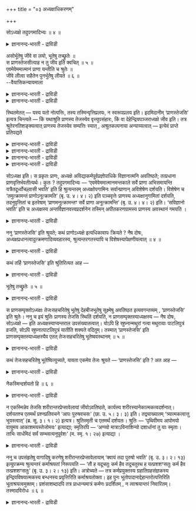 +++
title = "०३ अध्यक्षाधिकरणम्"

+++

सोऽध्यक्षे तदुपगमादिभ्यः ॥ ४ ॥  
<details><summary>ज्ञानानन्द-भारती - द्राविडी</summary>

सोअत्यक्षे तदुबगमादिप्य: ॥ ४ ॥
</details>

असोर्भूतेषु जीवे वा लयो, भूतेषु तच्छ्रुतेः ॥  
स प्राणस्तेजसीत्याह न तु जीव इति क्वचित् ॥ ५ ॥  
एवमेवेममात्मानं प्राणा यन्तीति च श्रुतेः ॥  
जीवे लीत्वा सहैतेन पुनर्भुतेेषु लीयते ॥ ६ ॥  
--वैयासिकन्यायमाला

<details><summary>ज्ञानानन्द-भारती - द्राविडी</summary>

पिराणऩुक्कु लयम् पूदङ्गळिला? अल्लदु जीवऩिडत्तिला? पूदङ्गळिल् ताऩ् अव्विदमे सॊल्लप् पडुवदाल्। "अन्द पिराणऩ् तेजसिल्" ऎऩ्ऱु सॊल्गिऱदे तविर "जीवऩिडत्तिल्" ऎऩ्ऱु ऎन्दविडत्तिलुम् सॊल्लविल्लै।
</details>

<details><summary>ज्ञानानन्द-भारती - द्राविडी</summary>

"इव्विदमे ताऩ् इन्द आत्मावै पिराणऩ्गळ् अडैगिऩ्ऱऩ" ऎऩ्ऱ सुरुदियिरुप्पदाल्, (पिराणऩ्) जीवऩि टत्तिल् लयित्तु विट्टु इन्द जीवऩुडऩ् कूडवे मऱुबडियुम् पूदङ्गळिल् लयमडैगिऱदु।
</details>

स्थितमेतत् — यस्य यतो नोत्पत्तिः, तस्य तस्मिन्वृत्तिप्रलयः, न स्वरूपप्रलय इति। इदमिदानीम् ‘प्राणस्तेजसि’ इत्यत्र चिन्त्यते — किं यथाश्रुति प्राणस्य तेजस्येव वृत्त्युपसंहारः, किं वा देहेन्द्रियपञ्जराध्यक्षे जीव इति। तत्र श्रुतेरनतिशङ्क्यत्वात् प्राणस्य तेजस्येव सम्पत्तिः स्यात् , अश्रुतकल्पनाया अन्याय्यत्वात् — इत्येवं प्राप्ते प्रतिपद्यते

<details><summary>ज्ञानानन्द-भारती - द्राविडी</summary>

(पिराणऩुक्कु जीवऩिल् लयमा अल्लदु पूदङ्गळिल् लयमा ऎऩ्ऱु सन्देहम्। पिराणऩ् तेजस्सिल् ऎऩ्ऱु सुरुदि कूऱुवदाल् पूदङ्गळिल् ताऩ् पिराणऩुक्कु लयम् जीवऩिल् अल्ल ऎऩ्ऱु पूर्वबक्षम्।
</details>

<details><summary>ज्ञानानन्द-भारती - द्राविडी</summary>

अन्द कालत्तिल् ऎल्ला पिराणऩ्गळुम् आत्माविल् लयमडैगिऩ्ऱऩ ऎऩ्ऱु वेऱॊरु सुरुदि कूऱुवदाल् पिराणऩुक्कु जीवऩिल्दाऩ् लयम्। मुदलिल् पिराणऩ् जीवऩिल् लयमडैन्दु पिऱगु अदऩ् मूलम् पूदङ्गळिल् लयमडैवदैक् कॊण्डु पिराणऩ् पूदत्तिल् ऎऩ्ऱु सुरुदि कूऱुगिऱदु ऎऩ्ऱु सित्तान्दम्)।
</details>

<details><summary>ज्ञानानन्द-भारती - द्राविडी</summary>

ऎदऱ्कु ऎदिलिरुन्दु उत्पत्तियिल्लैयो अदऱ्कु अदिल् विरुत्तिक्कु लयम्, स्वरूब लयम् इल्लैयॆऩ्ऱु एऱ्पट्टुविट्टदु। "पिराणऩ् तेजसिल्" (सान्।VI-८-६) ऎऩ्ऱ इडत्तिल् इप्पॊऴुदु इदु आलोसिक्कप्पडुगिऱदु। सुरुदियिल् उळ्ळबडि पिराणऩुक्कु तेजसिल्दाऩ् विरुत्तिगळिऩ् ऒडुक्कमा? अल्लदु तेहम् इन्दिरि यङ्गळ् अडङ्गिय कूट्टिऩ् अत्यक्षऩायिरुक्कुम् जीवऩिडत्तिला? ऎऩ्ऱु।
</details>

<details><summary>ज्ञानानन्द-भारती - द्राविडी</summary>

पूर्वबक्षम् : सुरुदियिल् सन्देहम् कॊळ्वदु सरियल्लवादलाल् पिराणऩुक्कु तेजस्सिल्दाऩ्ऒडुक्कम् सुरुदियिल्लाददै कल्बऩै सॆय्वदु न्यायमागादागैयाल्।
</details>

सोऽध्यक्ष इति। स प्रकृतः प्राणः, अध्यक्षे अविद्याकर्मपूर्वप्रज्ञोपाधिके विज्ञानात्मनि अवतिष्ठते; तत्प्रधाना प्राणवृत्तिर्भवतीत्यर्थः। कुतः ? तदुपगमादिभ्यः — ‘एवमेवेममात्मानमन्तकाले सर्वे प्राणा अभिसमायन्ति यत्रैतदूर्ध्वोच्छ्वासी भवति’ इति हि श्रुत्यन्तरम् अध्यक्षोपगामिनः सर्वान्प्राणान् अविशेषेण दर्शयति। विशेषेण च ‘तमुत्क्रामन्तं प्राणोऽनूत्क्रामति’ (बृ. उ. ४। ४। २) इति पञ्चवृत्तेः प्राणस्य अध्यक्षानुगामितां दर्शयति, तदनुवृत्तितां च इतरेषाम् ‘प्राणमनूत्क्रामन्तꣳ सर्वे प्राणा अनूत्क्रामन्ति’ (बृ. उ. ४। ४। २) इति। ‘सविज्ञानो भवति’ इति च अध्यक्षस्य अन्तर्विज्ञानवत्त्वप्रदर्शनेन तस्मिन् अपीतकरणग्रामस्य प्राणस्य अवस्थानं गमयति ।

<details><summary>ज्ञानानन्द-भारती - द्राविडी</summary>

सित्तान्दम्: ऎऩ्ऱु वरुम्बोदु सॊल्लप् पडुगिऱदु। ‘अदु अत्यक्षऩिडत्तिल्' ऎऩ्ऱु “अदु” पिरगिरुदमाऩ पिराणऩ्, “अत्यक्षऩिडत्तिल्" अवित्या, कर्मम्, मुऩ् अऱिवु इवैगळै उबादियायुळ्ळ विक्ञाऩात्माविडत्तिल् निऱ्किऱदु; पिराणऩुडैय विरुत्ति अवऩै पिरदाऩमाग उडैयदाग इरुक्किऱदॆऩ्ऱु अर्त्तम्। एऩ्? “अदै अडैगिऱदु मुदलाऩदुगळिऩाल्” “इव्विदमे मरणसमयत्तिल् इन्द आत्मावै ऎल्ला पिराणऩ्गळुम् पोय् अडैगिऩ्ऱऩ, ऎप्पॊऴुदु इव्विदम् मेल मूच्चुळ्ळवऩाग आगिऱाऩो” ऎऩ्ऱल्लवा वेऱु सुरुदि वाक्कियम् ऎल्ला पिराणऩ्गळुम् वित्तियासमऩ्ऩियिल् अत्यक्षऩैप् पोय् अडैगिऩ्ऱऩ ऎऩ्ऱु काट्टुगिऱदु! विसेषमागवुम्, "वॆळिक्किळम्बुम् अवऩै पिराणऩ् अऩुसरित्तु किळम्बुगिऱदु" (पिरुहत्।IV-४-२) ऎऩ्ऱु ऐन्दु विरुत्तिगळैयुडैय पिराणऩुक्कु अत्यक्षऩै अऩुसरित्तुप् पोगुम्दऩ्मैयैक् काट्टुगिऱदु। मऱ्ऱ वैगळुक्कुम् अदै (पिराणऩै) अऩुसरित्तुप्पोगुम् तऩ्मैयैयुम् “कूड वॆळिक्किळम्बुम् पिराणऩै अऩुसरित्तु मऱ्ऱ पिराणऩ्गळुम् (इन्दिरियङ्गळुम्) वॆळिक्किळम्बुगिऩ्ऱऩ" (पिरुहत्। IV-४-२) ऎऩ्ऱु काट्टुगिऱदु, "अऱिवुडऩिरुक्किऱाऩ्” ऎऩ्ऱु अत्यक्ष ऩुक्कु उळ्अऱिवु इरुक्कुम् तऩ्मैयै काट्टुवदाल्, अवऩिडत्तिल् ऎल्ला इन्दिरियङ्गळैयुम् ऒडुक्किक् कॊण्ड पिराणऩिऩ् इरुप्पै तॆरिविक्किऱदु।
</details>

ननु ‘प्राणस्तेजसि’ इति श्रूयते; कथं प्राणोऽध्यक्षे इत्यधिकावापः क्रियते ? नैष दोषः, अध्यक्षप्रधानत्वादुत्क्रमणादिव्यवहारस्य, श्रुत्यन्तरगतस्यापि च विशेषस्यापेक्षणीयत्वात् ॥ ४ ॥

<details><summary>ज्ञानानन्द-भारती - द्राविडी</summary>

“पिराणऩ् तेसस्सिल्” ऎऩ्ऱु सुरुदियिल् केट्कप्पडुगिऱदु। पिराणऩ् अत्यक्षऩिडत्तिल् ऎऩ्ऱु अदिगमाय् सेर्त्तल् ऎप्पडि सॆय्यप्पडुगिऱदु? इदुदोषमिल्लै। वॆळिक्किळम्बुवदु मुदलिय व्यवहारम् अत्यक्षऩैये पिरदाऩमाग उडैयदाल्, वेऱु सुरुदि वाक्कियत्तिलुळ्ळ विसेषत्तैयुम् ऎडुत्तुक्कॊळ्ळ वेण्डियिरुप्पदाल्।
</details>

कथं तर्हि ‘प्राणस्तेजसि’ इति श्रुतिरित्यत आह —

<details><summary>ज्ञानानन्द-भारती - द्राविडी</summary>

अप्पडियाऩाल् “पिराणऩ् तेजसिल्" ऎऩ्ऱु एऩ् सुरुदि एऱ्पट्टदु ऎऩ्बदऱ्काग सॊल्गिऱार्:-
</details>

भूतेषु तच्छ्रुतेः ॥ ५ ॥  
<details><summary>ज्ञानानन्द-भारती - द्राविडी</summary>

पूदेषु तच्च्रुदे: ॥ ५ ॥
</details>

स प्राणसम्पृक्तोऽध्यक्षः तेजःसहचरितेषु भूतेषु देहबीजभूतेषु सूक्ष्मेषु अवतिष्ठत इत्यवगन्तव्यम् , ‘प्राणस्तेजसि’ इति श्रुतेः। ननु च इयं श्रुतिः प्राणस्य तेजसि स्थितिं दर्शयति, न प्राणसम्पृक्तस्याध्यक्षस्य — नैष दोषः, सोऽध्यक्षे — इति अध्यक्षस्याप्यन्तराल उपसंख्यातत्वात्। योऽपि हि स्रुघ्नान्मथुरां गत्वा मथुरायाः पाटलिपुत्रं व्रजति, सोऽपि स्रुघ्नात्पाटलिपुत्रं यातीति शक्यते वदितुम्। तस्मात् ‘प्राणस्तेजसि’ इति प्राणसम्पृक्तस्याध्यक्षस्यैव एतत् तेजःसहचरितेषु भूतेष्ववस्थानम् ॥ ५ ॥

<details><summary>ज्ञानानन्द-भारती - द्राविडी</summary>

पिराणऩुडऩ् सेर्न्द अन्द अत्यक्षऩ् तेजसुडऩ् कूडियुळ्ळ तेहत्तिऱ्कु विदैयायुळ्ळ सूक्ष्ममाऩ "पूदङ्गळिल्" इरुक्किऱाऩ् ऎऩ्ऱु अऱिय वेण्डुम्, पिराणऩ् तेजसिल् ऎऩ्ऱु सॊल्लप् पट्टिरुप्पदाल्, इन्द सुरुदि पिराणऩुक्कु तेजसिल् इरुप्पै सॊल्गिऱदे तविर पिराणऩुडऩ् सेर्न्द अत्यक्षऩुडैय इरुप्पै सॊल्लविल्लैये ऎऩ्ऱाल्, इदु तोषमिल्लै। “अदु अत्यक्षऩिडत्तिल्” ऎऩ्ऱु अत्यक्षऩुम् मत्तियिलेये सॊल्लप्पट्टुविट्ट पडियाल्। ऎवऩ् स्रूक्ऩत्तिलिरुन्दु मदुरै पोय्विट्टु मदुरैयिलिरुन्दु पाडलिबुत्तिरम् पोगिऱाऩो अवऩुम् स्रूक्ऩत्तिलिरुन्दु पाडलिबुत्तिरम् पोगिऱाऩ् ऎऩ्ऱु सॊल्लमुडियुमल्लवा? आगैयाल् पिराणऩ् तेजसिल् ऎऩ्बदऩाल् पिराणऩुळ् सेर्न्दुळ्ळ अत्यक्षऩुक्के तेजस्सुडऩ् सेर्न्दुळ्ळ पूदङ्गळिल् इरुप्पु (सॊल्लप्पट्टदु)।
</details>

कथं तेजःसहचरितेषु भूतेष्वित्युच्यते, यावता एकमेव तेजः श्रूयते — ‘प्राणस्तेजसि’ इति ? अत आह —

<details><summary>ज्ञानानन्द-भारती - द्राविडी</summary>

“पिराणऩ् तेजसिल्” ऎऩ्ऱु, तेजस् ऒऩ्ऱु मात्तिरमे सॊल्लप्पट्टिरुक्कुम्बोदु, तेजसुडऩ् कूडवेयुळ्ळ पूदङ्गळिल् ऎऩ्ऱु ऎप्पडि सॊल्लप् पडुगिऱदु? इदऱ्काग सॊल्गिऱार्।
</details>

नैकस्मिन्दर्शयतो हि ॥ ६ ॥  
<details><summary>ज्ञानानन्द-भारती - द्राविडी</summary>

नैगस्मिन्दर्सयदो हि ॥ ६ ॥
</details>

न एकस्मिन्नेव तेजसि शरीरान्तरप्रेप्सावेलायां जीवोऽवतिष्ठते, कार्यस्य शरीरस्यानेकात्मकत्वदर्शनात्। दर्शयतश्च एतमर्थं प्रश्नप्रतिवचने ‘आपः पुरुषवचसः’ (छा. उ. ५। ३। ३) इति। तद्व्याख्यातम् ‘त्र्यात्मकत्वात्तु भूयस्त्वात्’ (ब्र. सू. ३। १। २) इत्यत्र। श्रुतिस्मृती च एतमर्थं दर्शयतः। श्रुतिः — ‘पृथिवीमय आपोमयो वायुमय आकाशमयस्तेजोमयः’ इत्याद्या; स्मृतिरपि — ‘अण्व्यो मात्राऽविनाशिन्यो दशार्धानां तु याः स्मृताः। ताभिः सार्धमिदं सर्वं सम्भवत्यनुपूर्वशः’ (म. स्मृ. १। २७) इत्याद्या ।

<details><summary>ज्ञानानन्द-भारती - द्राविडी</summary>

“ऒऩ्ऱिल्” तेजस्सिल् मात्तिरम् वेऱु सरीरत्तिऱ्कु पोगुम्बोदु जीवऩ् इरुक्किऱाऩ् ऎऩ्बदिल्लै, कार्यमागिय (उण्डागवेण्डियदाऩ) सरीरम् अनेग स्वरूबत्तऩ्मैयुळ्ळदाय् तॆरिवदाल्। इव्विषयत्तै केळ्वि, पदिल् ऎऩ्ऱ “इरण्डुम्” “जलम्, पुरुषऩ् ऎऩ्ऱु सॊल्लक्कूडियदाग" (सान्।V-३-३) ऎऩ्ऱविडत्तिल् काट्टु किऩ्ऱऩ। इदु "मूऩ्ऱु तऩ्मैयुडैयदाल्, अदिगमायि रुत्तलाल्" ऎऩ्ऱ इडत्तिल् (सूत्रम्।III-१-२) वियाक् याऩम् सॆय्यप्पट्टिरुक्किऱदु। सुरुदि स्मिरुदि ऎऩ्ऱ इरण्डुम्” कूड इदे अर्त्तत्तै काट्टुगिऱदु। सुरुदि "पिरुदिवीमयऩ्, जलमयऩ्,वायुमयऩ्, आगासमयऩ्, तेजोमयऩ्” (पिरुहत्।IV-४-५) मुदलाऩदु। स्मिरुदियुम्, “ऐन्दिऩुडैय नासत्तैयडैयाद सूक्ष्ममाऩ मात्तिरैगळ् ऎवै सॊल्लप्पडुगिऩ्ऱऩवो, अवैगळैक् कॊण्डु इदुवॆल्लाम् वरिसैयाग एऱ्पडुगिऱदु” मुदलियदु।
</details>

ननु च उपसंहृतेषु वागादिषु करणेषु शरीरान्तरप्रेप्सावेलायाम् ‘क्वायं तदा पुरुषो भवति’ (बृ. उ. ३। २। १३) इत्युपक्रम्य श्रुत्यन्तरं कर्माश्रयतां निरूपयति — ‘तौ ह यदूचतुः कर्म हैव तदूचतुरथ ह यत्प्रशशꣳसतुः कर्म हैव तत्प्रशशꣳसतुः’ (बृ. उ. ३। २। १३) इति। अत्रोच्यते — तत्र कर्मप्रयुक्तस्य ग्रहातिग्रहसंज्ञकस्य इन्द्रियविषयात्मकस्य बन्धनस्य प्रवृत्तिरिति कर्माश्रयतोक्ता। इह पुनः भूतोपादानाद्देहान्तरोत्पत्तिरिति भूताश्रयत्वमुक्तम्। प्रशंसाशब्दादपि तत्र प्राधान्यमात्रं कर्मणः प्रदर्शितम् , न त्वाश्रयान्तरं निवारितम्। तस्मादविरोधः ॥ ६ ॥

<details><summary>ज्ञानानन्द-भारती - द्राविडी</summary>

वाक् मुदलिय इन्दिरियङ्गळ् अडङ्गिऩबोदु वेऱु सरीरत्तिऱ्कुप् पुऱप्पडुम् वेळैयिल् “अप्पॊऴुदु इन्द पुरुषऩ् ऎङ्गे इरुक्किऱाऩ्?” ऎऩ्ऱु आरम्बित्तु वेऱु सुरुदि कर्मत्तै आसिरयमागवुडैयदाग सॊल्गिऱदे "अव्विरुवर्गळुम् ऎदैच् चॊऩ्ऩार्ग ळॆऩिल् अन्द कर्मावैत्ताऩ् सॊऩ्ऩार्गळ्, ऎदै पुगऴ्न्दार्गळॆऩिल् अन्द कर्मावैत्ताऩ् पुगऴ्न्दार्गळ्" (पिरुहत्।III-२-१३) ऎऩ्ऱु? ऎऩ्ऱाल्, इङ्गु सॊल्गिऱोम् ; अङ्गे कर्माविऩाल् एऱ्पट्ट किरहम् अदिगिरहम् ऎऩ्ऱ पॆयरुडैय इन्दिरियत्तैयुम्, विषयत्तैयुम् स्वरूमायुडैय कट्टिऩ् पिरविरुत्ति ऎऩ्ऱु कर्मावै आसिरमायुडैय तऩ्मै सॊल्लप्पट्टदु। इङ्गेयो पूदङ्गळागिऱ उबादाऩत्तिलिरुन्दु मऱ्ऱॊरु सरीरत्तिऩ् उत्पत्ति ऎऩ्ऱु पूदङ्गळै आसिरयिक्कुम् तऩ्मै सॊल्लप्पट्टदु। “पुगऴ्न्दार्गळ्" ऎऩ्ऱ वार्त्तैयि ऩालुम् अङ्गु कर्माविऱ्कु पिरादाऩ्यम् मात्तिरम् काट्टप्पट्टदु। वेऱु आसिरयम् निरागरिक्कप्पडविल्लै, आगैयाल् विरोदमिल्लै।
</details>


